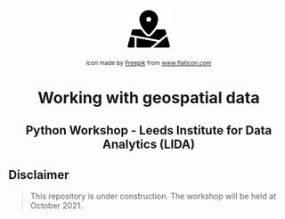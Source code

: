 <!-- PROJECT LOGO -->
<br />
<p align="center">
    <img src="../inputs/icons/location-on-map.svg" alt="Logo" width="15% id="logo">
    <p  align="center" style="font-size:0.75em;">Icon made by <a href="https://www.freepik.com" title="Freepik">Freepik</a> from <a href="https://www.flaticon.com/" title="Flaticon">www.flaticon.com</a></p>
    <h1 align="center">Working with geospatial data</h1>
    <h2 align="center">Python Workshop - Leeds Institute for Data Analytics (LIDA)</h2>
</p>

## Disclaimer

> This repository is under construction. 
> The workshop will be held at October 2021.